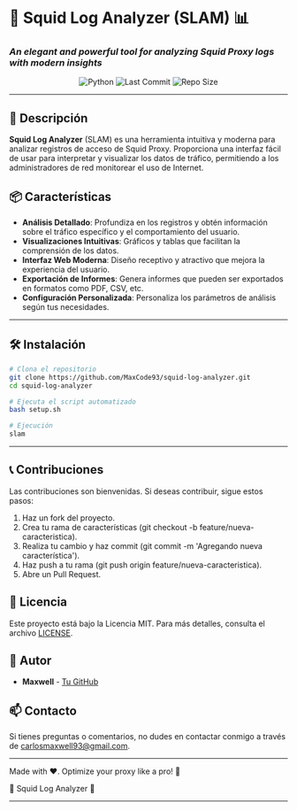 # 🦑 Squid Log Analyzer (SLAM) 📊  
### *An elegant and powerful tool for analyzing Squid Proxy logs with modern insights*  

<p align="center">
  <img src="https://img.shields.io/badge/Python-3.8%2B-blue?logo=python&style=for-the-badge" alt="Python">
  <img src="https://img.shields.io/github/last-commit/MaxCode93/squid-log-analyzer?style=for-the-badge" alt="Last Commit">
  <img src="https://img.shields.io/github/repo-size/MaxCode93/squid-log-analyzer?style=for-the-badge" alt="Repo Size">
</p>

---

## 🎯 Descripción

**Squid Log Analyzer** (SLAM) es una herramienta intuitiva y moderna para analizar registros de acceso de Squid Proxy. Proporciona una interfaz fácil de usar para interpretar y visualizar los datos de tráfico, permitiendo a los administradores de red monitorear el uso de Internet.

## 📦 Características

- **Análisis Detallado**: Profundiza en los registros y obtén información sobre el tráfico específico y el comportamiento del usuario.
- **Visualizaciones Intuitivas**: Gráficos y tablas que facilitan la comprensión de los datos.
- **Interfaz Web Moderna**: Diseño receptivo y atractivo que mejora la experiencia del usuario.
- **Exportación de Informes**: Genera informes que pueden ser exportados en formatos como PDF, CSV, etc.
- **Configuración Personalizada**: Personaliza los parámetros de análisis según tus necesidades.

---

## 🛠️ Instalación 
```bash
# Clona el repositorio
git clone https://github.com/MaxCode93/squid-log-analyzer.git
cd squid-log-analyzer

# Ejecuta el script automatizado
bash setup.sh

# Ejecución
slam
```

---

## 📞 Contribuciones

Las contribuciones son bienvenidas. Si deseas contribuir, sigue estos pasos:

1. Haz un fork del proyecto.
2. Crea tu rama de características (git checkout -b feature/nueva-caracteristica).
3. Realiza tu cambio y haz commit (git commit -m 'Agregando nueva característica').
4. Haz push a tu rama (git push origin feature/nueva-caracteristica).
5. Abre un Pull Request.

## 📜 Licencia

Este proyecto está bajo la Licencia MIT. Para más detalles, consulta el archivo [LICENSE](LICENSE).

## 👥 Autor

- **Maxwell** - [Tu GitHub](https://github.com/MaxCode93)

## 📫 Contacto

Si tienes preguntas o comentarios, no dudes en contactar conmigo a través de [carlosmaxwell93@gmail.com](mailto:carlosmaxwell93@gmail.com).

---

Made with ❤️. Optimize your proxy like a pro! 🚀

🦑 Squid Log Analyzer 🦑

---
